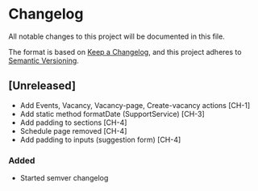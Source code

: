 # Changelog

All notable changes to this project will be documented in this file.

The format is based on [Keep a Changelog](https://keepachangelog.com/en/1.0.0/),
and this project adheres to [Semantic Versioning](https://semver.org/spec/v2.0.0.html).

## [Unreleased]

- Add Events, Vacancy, Vacancy-page, Create-vacancy actions [CH-1]
- Add static method formatDate (SupportService) [CH-3]
- Add padding to sections [CH-4]
- Schedule page removed [CH-4]
- Add padding to inputs (suggestion form) [CH-4]

### Added

- Started semver changelog

